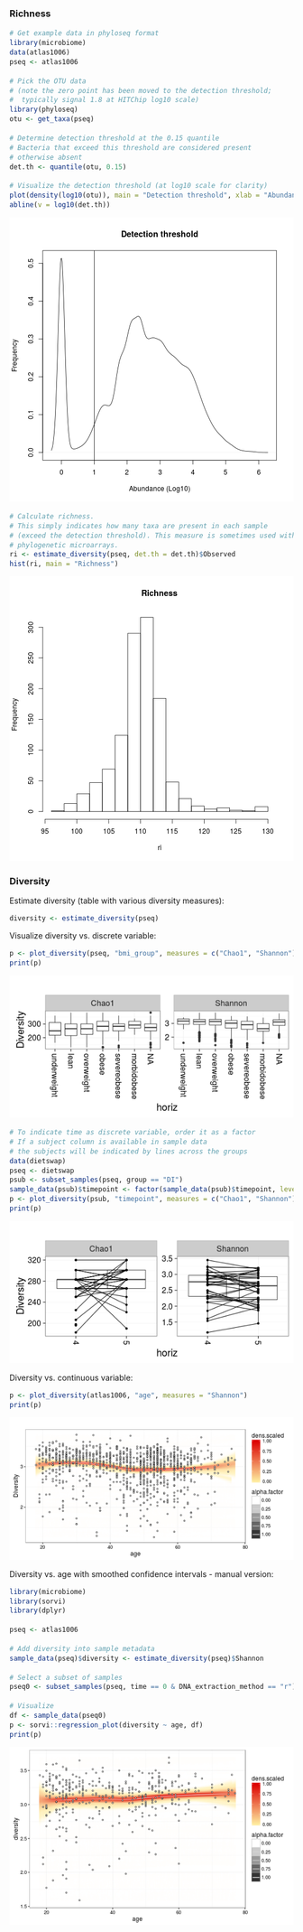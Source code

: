 
### Richness 


```r
# Get example data in phyloseq format
library(microbiome)
data(atlas1006)
pseq <- atlas1006

# Pick the OTU data
# (note the zero point has been moved to the detection threshold;
#  typically signal 1.8 at HITChip log10 scale)
library(phyloseq)
otu <- get_taxa(pseq)

# Determine detection threshold at the 0.15 quantile
# Bacteria that exceed this threshold are considered present
# otherwise absent
det.th <- quantile(otu, 0.15)

# Visualize the detection threshold (at log10 scale for clarity)
plot(density(log10(otu)), main = "Detection threshold", xlab = "Abundance (Log10)", ylab = "Frequency")
abline(v = log10(det.th))
```

![plot of chunk rich-example](figure/rich-example-1.png)

```r
# Calculate richness.
# This simply indicates how many taxa are present in each sample
# (exceed the detection threshold). This measure is sometimes used with
# phylogenetic microarrays.
ri <- estimate_diversity(pseq, det.th = det.th)$Observed
hist(ri, main = "Richness")
```

![plot of chunk rich-example](figure/rich-example-2.png)


### Diversity 

Estimate diversity (table with various diversity measures):


```r
diversity <- estimate_diversity(pseq)
```

Visualize diversity vs. discrete variable:


```r
p <- plot_diversity(pseq, "bmi_group", measures = c("Chao1", "Shannon"), indicate.subjects = FALSE)
print(p)
```

![plot of chunk div-example2](figure/div-example2-1.png)

```r
# To indicate time as discrete variable, order it as a factor
# If a subject column is available in sample data
# the subjects will be indicated by lines across the groups
data(dietswap)
pseq <- dietswap
psub <- subset_samples(pseq, group == "DI")
sample_data(psub)$timepoint <- factor(sample_data(psub)$timepoint, levels = sort(unique(sample_data(psub)$timepoint)))
p <- plot_diversity(psub, "timepoint", measures = c("Chao1", "Shannon"), indicate.subject = TRUE)
print(p)
```

![plot of chunk div-example2](figure/div-example2-2.png)


Diversity vs. continuous variable:


```r
p <- plot_diversity(atlas1006, "age", measures = "Shannon")
print(p)
```

![plot of chunk diversitywithmetadata2](figure/diversitywithmetadata2-1.png)


Diversity vs. age with smoothed confidence intervals - manual version:


```r
library(microbiome)
library(sorvi)
library(dplyr)

pseq <- atlas1006

# Add diversity into sample metadata
sample_data(pseq)$diversity <- estimate_diversity(pseq)$Shannon

# Select a subset of samples
pseq0 <- subset_samples(pseq, time == 0 & DNA_extraction_method == "r")

# Visualize
df <- sample_data(pseq0)
p <- sorvi::regression_plot(diversity ~ age, df)
print(p)
```

![plot of chunk diversity-example13](figure/diversity-example13-1.png)





